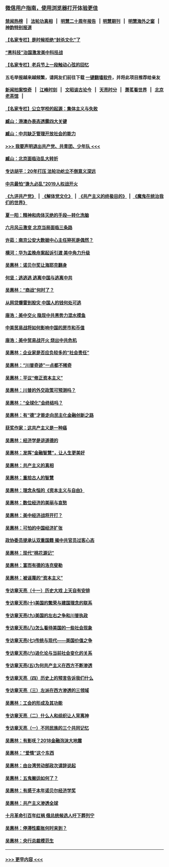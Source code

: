 ### [微信用户指南，使用浏览器打开体验更佳](https://github.com/gfw-breaker/banned-news1/blob/master/indexes/wechat-guide.md?t=0)
#### [禁闻热榜](热点新闻.md?t=0)  &nbsp;&nbsp;|&nbsp;&nbsp; [法轮功真相](https://github.com/gfw-breaker/truth/blob/master/README.md?t=0) &nbsp;&nbsp;|&nbsp;&nbsp; [明慧二十周年报告](https://github.com/gfw-breaker/mh-reports/blob/master/README.md?t=0) &nbsp;&nbsp;|&nbsp;&nbsp;[明慧期刊](https://github.com/gfw-breaker/mh-qikan) &nbsp;&nbsp;|&nbsp;&nbsp; [明慧海外之窗](https://github.com/gfw-breaker/mh-news/blob/master/README.md?t=0) &nbsp;&nbsp;|&nbsp;&nbsp; [神韵特别报道](https://github.com/gfw-breaker/mh-news/blob/master/shenyun.md?t=0)
#### [【名家专栏】是时候拒绝“封杀文化”了](../pages/nsc423/n11814093.md?t=02151922) 
#### [“黑科技”治国激发美中科技战](../pages/nsc423/n11638056.md?t=02151922) 
#### [【名家专栏】老兵节上一段触动心弦的回忆](../pages/nsc423/n11646016.md?t=02151922) 
#### 五毛举报越来越频繁，请网友们前往下载 [一键翻墙软件](https://github.com/gfw-breaker/ssr-accounts)，并将此项目推荐给亲友
#### [新闻拍案惊奇](https://github.com/gfw-breaker/banned-news1/blob/master/pages/link4.md) &nbsp;&nbsp;|&nbsp;&nbsp; [江峰时刻](https://github.com/gfw-breaker/banned-news1/blob/master/pages/link4.md) &nbsp;&nbsp;|&nbsp;&nbsp; [文昭谈古论今](https://github.com/gfw-breaker/banned-news1/blob/master/pages/link4.md) &nbsp;&nbsp;|&nbsp;&nbsp; [天亮时分](https://github.com/gfw-breaker/banned-news1/blob/master/pages/link4.md) &nbsp;&nbsp;|&nbsp;&nbsp; [萧茗看世界](https://github.com/gfw-breaker/banned-news1/blob/master/pages/link4.md) &nbsp;&nbsp;|&nbsp;&nbsp; [北京老茶馆](https://github.com/gfw-breaker/banned-news1/blob/master/pages/link4.md) &nbsp;&nbsp;|&nbsp;&nbsp; 
#### [【名家专栏】公立学校的起源：集体主义与失败](../pages/nsc423/n11601833.md?t=02151922) 
#### [臧山：港澳办表态透露四大关键](../pages/nsc423/n11421628.md?t=02151922) 
#### [臧山：中共缺乏管理开放社会的能力](../pages/nsc423/n11407457.md?t=02151922) 
#### [>>> 我要声明退出共产党、共青团、少年队 <<<](https://github.com/begood0513/goodnews/blob/master/quit/letter.md) 
#### [臧山：北京面临治乱大转折](../pages/nsc423/n11406895.md?t=02151922) 
#### [专访胡平：20年打压 法轮功屹立不倒意义深远](../pages/nsc423/n11398800.md?t=02151922) 
#### [中共最怕“逢九必乱”2019人权战开火](../pages/nsc423/n11385248.md?t=02151922) 
#### [《九评共产党》](https://github.com/begood0513/9ping.md/blob/master/README.md) &nbsp;|&nbsp; [《解体党文化》](../../../../jtdwh.md/blob/master/README.md)  &nbsp;|&nbsp; [《共产主义的终极目的》](../../../../gczydzjmd.md/blob/master/README.md) &nbsp;|&nbsp; [《魔鬼在统治我们的世界》](../../../../mgztzwmdsj.md/blob/master/README.md) 
#### [夏一阳：精神和肉体灭绝的手段—转化洗脑](../pages/nsc423/n11368250.md?t=02151922) 
#### [六月风云激变 北京当局面临三条路](../pages/nsc423/n11313668.md?t=02151922) 
#### [许茹：南京公安大数据中心主任猝死是偶然？](../pages/nsc423/n11064744.md?t=02151922) 
#### [横河：华为孟晚舟案起诉引渡 美中角力升级](../pages/nsc423/n11027230.md?t=02151922) 
#### [吴惠林：诺贝尔奖让海耶克翻身](../pages/nsc423/n10890049.md?t=02151922) 
#### [何坚：逃逃逃 逃离中国与逃离中共](../pages/nsc423/n10592891.md?t=02151922) 
#### [吴惠林：“商战”何时了？](../pages/nsc423/n10573558.md?t=02151922) 
#### [从网贷爆雷到股灾 中国人的钱何处可逃](../pages/nsc423/n10572800.md?t=02151922) 
#### [唐浩：美中交火 隐现中共黑势力混水摸鱼](../pages/nsc423/n10544040.md?t=02151922) 
#### [中美贸易战将如何影响中国的房市和币值](../pages/nsc423/n10543697.md?t=02151922) 
#### [唐浩：美中贸易战开火 烧出中共危机](../pages/nsc423/n10540126.md?t=02151922) 
#### [吴惠林：企业家是否应负较多的“社会责任”](../pages/nsc423/n10535022.md?t=02151922) 
#### [吴惠林：“川普奇迹”一点都不稀奇](../pages/nsc423/n10512808.md?t=02151922) 
#### [吴惠林：平议“修正资本主义”](../pages/nsc423/n10495724.md?t=02151922) 
#### [吴惠林：川普的外交政策可预测吗？](../pages/nsc423/n10462387.md?t=02151922) 
#### [吴惠林：“全球化”会终结吗？](../pages/nsc423/n10452838.md?t=02151922) 
#### [吴惠林：有“德”才能走向民主化金融创新之路](../pages/nsc423/n10432292.md?t=02151922) 
#### [获奖作家：这共产主义是一种癌](../pages/nsc423/n10431541.md?t=02151922) 
#### [吴惠林：经济学是讲道德的](../pages/nsc423/n10398014.md?t=02151922) 
#### [吴惠林：发挥“金融智慧”，让人生更美好](../pages/nsc423/n10375019.md?t=02151922) 
#### [吴惠林：共产主义的真相](../pages/nsc423/n10351394.md?t=02151922) 
#### [吴惠林：重拾古人的智慧](../pages/nsc423/n10337691.md?t=02151922) 
#### [吴惠林：理念永恒的《资本主义与自由》](../pages/nsc423/n10316274.md?t=02151922) 
#### [吴惠林：数位经济的美丽与哀愁](../pages/nsc423/n10292946.md?t=02151922) 
#### [吴惠林：美中经济战将开打？](../pages/nsc423/n10258825.md?t=02151922) 
#### [吴惠林：可怕的中国经济扩张](../pages/nsc423/n10219147.md?t=02151922) 
#### [政协委员提承认双重国籍 揭中共官员过客心态](../pages/nsc423/n10208809.md?t=02151922) 
#### [吴惠林：现代“桃花源记”](../pages/nsc423/n10185234.md?t=02151922) 
#### [吴惠林：富而有德的洛克斐勒](../pages/nsc423/n10142264.md?t=02151922) 
#### [吴惠林：被诬蔑的“资本主义”](../pages/nsc423/n10124816.md?t=02151922) 
#### [专访章天亮（十一）历史大戏 上天自有安排](../pages/nsc423/n10094905.md?t=02151922) 
#### [专访章天亮(十)美国的繁荣与建国理念的联系](../pages/nsc423/n10094899.md?t=02151922) 
#### [专访章天亮(九)美国的左右之争和川普执政](../pages/nsc423/n10094889.md?t=02151922) 
#### [专访章天亮(八)怎么看待美国的一些社会现象](../pages/nsc423/n10094857.md?t=02151922) 
#### [专访章天亮(七)传统与现代——美国价值之争](../pages/nsc423/n10093140.md?t=02151922) 
#### [专访章天亮(六)进化论与当前社会变化的关系](../pages/nsc423/n10092036.md?t=02151922) 
#### [专访章天亮(五)为何共产主义在西方不断渗透](../pages/nsc423/n10083620.md?t=02151922) 
#### [专访章天亮（四）历史上的预言告诉我们什么](../pages/nsc423/n10083606.md?t=02151922) 
#### [专访章天亮（三）左派在西方渗透的三领域](../pages/nsc423/n10081115.md?t=02151922) 
#### [吴惠林：工会的形成及其功能](../pages/nsc423/n10080633.md?t=02151922) 
#### [专访章天亮（二）什么人和组织让人背离神](../pages/nsc423/n10076637.md?t=02151922) 
#### [专访章天亮（一）不同民族的三个共同记忆](../pages/nsc423/n10074188.md?t=02151922) 
#### [吴惠林：有影呒？2018金融泡沫大地震](../pages/nsc423/n10040534.md?t=02151922) 
#### [吴惠林：“爱情”这个东西](../pages/nsc423/n10019423.md?t=02151922) 
#### [吴惠林：由台湾劳动部政次请辞说起](../pages/nsc423/n9979679.md?t=02151922) 
#### [吴惠林：五鬼搬运如何了？](../pages/nsc423/n9925338.md?t=02151922) 
#### [吴惠林：有感于本年诺贝尔经济学奖](../pages/nsc423/n9871883.md?t=02151922) 
#### [吴惠林：共产主义渗透全球](../pages/nsc423/n9812748.md?t=02151922) 
#### [十月革命引百年红祸 俄总统候选人吁下葬列宁](../pages/nsc423/n9810182.md?t=02151922) 
#### [吴惠林：停滞性膨胀何时来到？](../pages/nsc423/n9764136.md?t=02151922) 
#### [吴惠林：央行总裁模范生](../pages/nsc423/n9728134.md?t=02151922) 

----
#### [ >>> 更早内容 <<< ](../indexes/nsc423-earlier.md)
